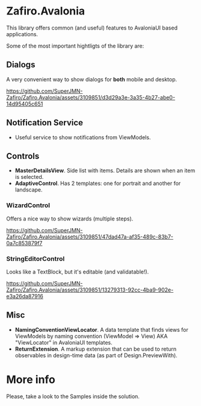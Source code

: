 # Zafiro.Avalonia

This library offers common (and useful) features to AvaloniaUI based applications.

Some of the most important hightligts of the library are:

## Dialogs

A very convenient way to show dialogs for **both** mobile and desktop.

https://github.com/SuperJMN-Zafiro/Zafiro.Avalonia/assets/3109851/d3d29a3e-3a35-4b27-abe0-14d95405c651

## Notification Service

* Useful service to show notifications from ViewModels.

## Controls

* **MasterDetailsView**. Side list with items. Details are shown when an item is selected.
* **AdaptiveControl**. Has 2 templates: one for portrait and another for landscape.
### WizardControl

Offers a nice way to show wizards (multiple steps).

https://github.com/SuperJMN-Zafiro/Zafiro.Avalonia/assets/3109851/47dad47a-af35-489c-83b7-0a7c853879f7


### **StringEditorControl**

Looks like a TextBlock, but it's editable (and validatable!).

https://github.com/SuperJMN-Zafiro/Zafiro.Avalonia/assets/3109851/13279313-92cc-4ba9-902e-e3a26da87916

## Misc

* **NamingConventionViewLocator**. A data template that finds views for ViewModels by naming convention (ViewModel => View) AKA "ViewLocator" in AvaloniaUI templates.
* **ReturnExtension**. A markup extension that can be used to return observables in design-time data (as part of Design.PreviewWith).

# More info

Please, take a look to the Samples inside the solution.
